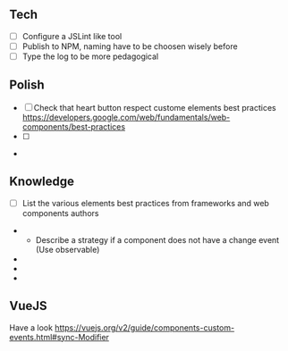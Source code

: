 
## Tech
- [ ] Configure a JSLint like tool
- [ ] Publish to NPM, naming have to be choosen wisely before
- [ ] Type the log to be more pedagogical

## Polish
- [ ] Check that heart button respect custome elements best practices https://developers.google.com/web/fundamentals/web-components/best-practices
- [ ] 
- 



## Knowledge
- [ ] List the various elements best practices from frameworks and web components authors
- - Describe a strategy if a component does not have a change event (Use observable)
- 
- 
- 
## VueJS

Have a look https://vuejs.org/v2/guide/components-custom-events.html#sync-Modifier